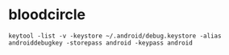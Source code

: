 # bloodcircle
```
keytool -list -v -keystore ~/.android/debug.keystore -alias androiddebugkey -storepass android -keypass android 
```